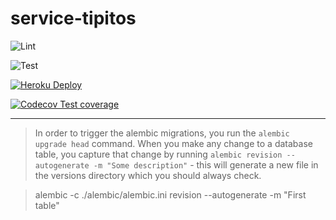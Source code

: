 # service-tipitos

![Lint](https://github.com/grupo4taller2/service-tipitos/actions/workflows/lint.yml/badge.svg)

![Test](https://github.com/grupo4taller2/service-tipitos/actions/workflows/test.yml/badge.svg)

[![Heroku Deploy](https://github.com/grupo4taller2/service-tipitos/actions/workflows/deploy.yml/badge.svg)](https://g4-fiuber-service-tipitos.herokuapp.com/docs)

[![Codecov Test coverage](https://codecov.io/gh/grupo4taller2/service-tipitos/branch/main/graph/badge.svg?token=C3GAHNA3D0)](https://codecov.io/gh/grupo4taller2/service-tipitos)

---

> In order to trigger the alembic migrations, you run the `alembic upgrade head` command.
When you make any change to a database table, you capture that change by running `alembic
revision --autogenerate -m "Some description"` - this will generate a new file in the 
versions directory which you should always check.


> alembic -c ./alembic/alembic.ini revision --autogenerate -m "First table"